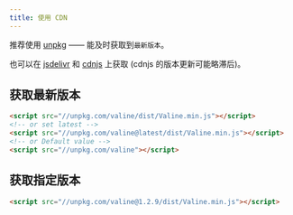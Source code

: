 ```yaml
---
title: 使用 CDN 
---
```


推荐使用 [unpkg](https://unpkg.com/valine) —— 能及时获取到`最新版本`。

也可以在 [jsdelivr](https://cdn.jsdelivr.net/npm/valine/) 和 [cdnjs](https://cdnjs.com/libraries/valine) 上获取 (cdnjs 的版本更新可能略滞后)。

## 获取最新版本

``` html
<script src="//unpkg.com/valine/dist/Valine.min.js"></script>
<!-- or set latest -->
<script src="//unpkg.com/valine@latest/dist/Valine.min.js"></script>
<!-- or Default value -->
<script src="//unpkg.com/valine"></script>
```

## 获取指定版本

```html
<script src="//unpkg.com/valine@1.2.9/dist/Valine.min.js"></script>
```
